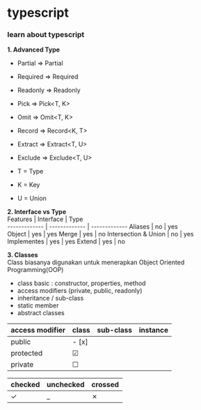 # typescript
### learn about typescript

**1. Advanced Type**
- Partial   =>  Partial<T>
- Required  =>  Required<T>
- Readonly  =>  Readonly<T>
- Pick      =>  Pick<T, K>
- Omit      =>  Omit<T, K>
- Record    =>  Record<K, T>
- Extract   =>  Extract<T, U> 
- Exclude   =>  Exclude<T, U>

- T = Type
- K = Key
- U = Union


**2. Interface vs Type** <br />
Features  | Interface | Type  
------------- | ------------- | ------------- 
Aliases  | no  | yes  
Object  | yes  | yes
Merge  | yes  | no
Intersection & Union  | no  | yes
Implementes  | yes  | yes
Extend  | yes  | no

**3. Classes** <br />
   Class biasanya digunakan untuk menerapkan Object Oriented Programming(OOP)
- class basic : constructor, properties, method
- access modifiers (private, public, readonly)
- inheritance / sub-class
- static member
- abstract classes

access modifier  | class | sub-class | instance
------------- | ------------- | ------------- | -------------
public  | - [x]
protected  | &#9745;
private  | &#9744;

|checked|unchecked|crossed|
|---|---|---|
|&check;|_|&cross;|